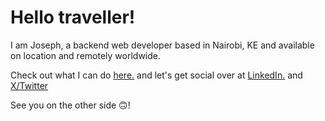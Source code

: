 # Hello traveller!

I am Joseph, a backend web developer based in Nairobi, KE and available on location and remotely worldwide.
    
Check out what I can do [here.](https://gurthii.github.io/gurthii/) and let's get social over at [LinkedIn.](https://www.linkedin.com/in/gathii) and [X/Twitter](https://x.com/gurthii)

See you on the other side 🙃! 
